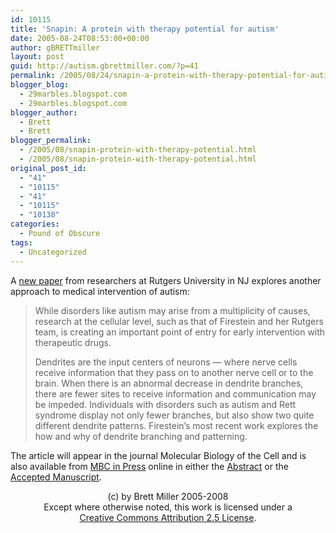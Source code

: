```yaml
---
id: 10115
title: 'Snapin: A protein with therapy potential for autism'
date: 2005-08-24T08:53:00+00:00
author: gBRETTmiller
layout: post
guid: http://autism.gbrettmiller.com/?p=41
permalink: /2005/08/24/snapin-a-protein-with-therapy-potential-for-autism/
blogger_blog:
  - 29marbles.blogspot.com
  - 29marbles.blogspot.com
blogger_author:
  - Brett
  - Brett
blogger_permalink:
  - /2005/08/snapin-protein-with-therapy-potential.html
  - /2005/08/snapin-protein-with-therapy-potential.html
original_post_id:
  - "41"
  - "10115"
  - "41"
  - "10115"
  - "10138"
categories:
  - Pound of Obscure
tags:
  - Uncategorized
---
```

A [new paper](http://www.eurekalert.org/pub_releases/2005-08/rtsu-sap081805.php) from researchers at Rutgers University in NJ explores another approach to medical intervention of autism: 

> While disorders like autism may arise from a multiplicity of causes, research at the cellular level, such as that of Firestein and her Rutgers team, is creating an important point of entry for early intervention with therapeutic drugs.
> 
> Dendrites are the input centers of neurons &#8212; where nerve cells receive information that they pass on to another nerve cell or to the brain. When there is an abnormal decrease in dendrite branches, there are fewer sites to receive information and communication may be impeded. Individuals with disorders such as autism and Rett syndrome display not only fewer branches, but also show two quite different dendrite patterns. Firestein&#8217;s most recent work explores the how and why of dendrite branching and patterning.

The article will appear in the journal Molecular Biology of the Cell and is also available from [MBC in Press](http://www.molbiolcell.org/in_press.shtml) online in either the [Abstract](http://www.molbiolcell.org/cgi/content/abstract/E05-02-0165v1) or the [Accepted Manuscript](http://www.molbiolcell.org/cgi/reprint/E05-02-0165v1).

<div class="blogger-post-footer">
  <p align="center">
    (c) by Brett Miller 2005-2008<br /> Except where otherwise noted, this work is licensed under a<br /> <a href="http://creativecommons.org/licenses/by/2.5/" rel="license">Creative Commons Attribution 2.5 License</a>.
  </p>
</div>